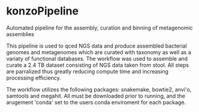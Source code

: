 # konzoPipeline
Automated pipeline for the assembly, curation and binning of metagenomic assemblies 

This pipeline is used to qced NGS data and produce assembled bacterial genomes and metagenomes which are curated with taxonomy as well as a variaty of functional databases.
The workflow was used to assemble and curate a 2.4 TB dataset consisting of NGS data taken from stool. All steps are parralized thus greatly reducing compute time and increasing processing efficiency. 

The workflow utilizes the following packages: snakemake, bowtie2, anvi'o, samtools and megahit. All must be downloaded prior to running, and the arugement 'conda' set to the users conda enviroment for each package. 
